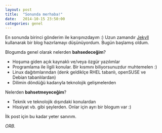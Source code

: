 ```yaml
---
layout: post
title:  "Sonunda merhaba!"
date:   2014-10-15 23:50:00
categories: genel
---
```

En sonunda birinci gönderim ile karışınızdayım :) Uzun zamandır [Jekyll](http://jekykllrb.com) kullanarak bir blog hazırlamayı düşünüyordum. Bugün başlamış oldum.

Blogumda genel olarak nelerden **bahsedeceğim**?

* Hoşuma giden açık kaynaklı ve/veya özgür yazılımlar
* Programlama ile ilgili konular. Bir kısmını biliyorsunuzdur muhtemelen :)
* Linux dağıtımlarından (denk geldiklçe RHEL tabanlı, openSUSE ve Debian tabanlılardan)
* Dilimin döndüğü kadarıyla teknolojik gelişmelerden

Nelerden **bahsetmeyeceğim**?

* Teknik ve teknolojik dışındaki konulardan
* Hissiyat vb. gibi şeylerden. Onlar için ayrı bir blogum var :)

İlk post için bu kadar yeter sanırım.

*ORB.*
